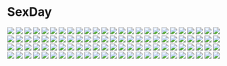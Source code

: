 # SexDay
![](https://konachan.com/jpeg/ec28317819a6f90382d2e4bee868493f/Konachan.com%20-%2061947%20asahina_mikuru%20bunnygirl%20guitar%20instrument%20koizumi_itsuki%20kunikida%20kyon%20male%20nagato_yuki%20suzumiya_haruhi%20taniguchi%20tsuruya%20waitress%20witch.jpg)
![](https://konachan.com/image/144ab090fc2c247347d4e25cd6f4c2c5/Konachan.com%20-%2099610%20mahou_shoujo_madoka_magica%20miki_sayaka%20sakura_kyouko.jpg)
![](https://konachan.com/image/a61dc0e81278b84cd1d01c494cbc6c50/Konachan.com%20-%20189621%20animal_ears%20bath%20black_hair%20blue_eyes%20kikivi%20long_hair%20moon%20night%20nude%20original%20tail%20towel%20water%20wet.jpg)
![](https://konachan.com/jpeg/1bed55a499e35c2ee244790b26c79ef4/Konachan.com%20-%20146251%20ass%20black_hair%20blush%20game_cg%20ketouin_fuyuka%20panties%20pantyhose%20racer_%28magnet%29%20school_uniform%20sinclient%20underwear.jpg)
![](https://konachan.com/jpeg/36336f914a4d1a791acb65f741d23bcb/Konachan.com%20-%20235801%20aircraft%20bow%20breasts%20brown_eyes%20brown_hair%20clouds%20gloves%20long_hair%20original%20pantyhose%20ponytail%20school_uniform%20skirt%20sky%20tokihama_jirou%20watermark.jpg)
![](https://konachan.com/image/e796d4544f561a3584e977c8a1b9d30a/Konachan.com%20-%20200054%20aqua_eyes%20armor%20bandage%20boots%20breasts%20cape%20cleavage%20dress%20gloves%20group%20long_hair%20male%20original%20pantyhose%20red_eyes%20stairs%20tie%20umbrella%20weapon.jpg)
![](https://konachan.com/image/b6bdb4dd0c6e2e6fbd36d6240721e803/Konachan.com%20-%205077%20mai-hime%20sugiura_midori%20waitress.jpg)
![](https://konachan.com/image/1531f132a39411c4cabf8085587ab661/Konachan.com%20-%20203436%20bed%20black_hair%20gray_eyes%20kuruhoro%20long_hair%20nude%20sideboob%20tears%20wink%20yahari_ore_no_seishun_love_come_wa_machigatteiru.%20yukinoshita_yukino.jpg)
![](https://konachan.com/image/44f551168383bc2ff34f0be5cea923a6/Konachan.com%20-%20279520%20black_hair%20blue_eyes%20breasts%20choker%20cleavage%20close%20cross%20erect_nipples%20long_hair%20mirea%20original%20twintails%20underboob%20wings.jpg)
![](https://konachan.com/image/549b5c008055a896c55045e023d889f6/Konachan.com%20-%2057169%20aliasing%20hatsune_miku%20kagamine_len%20kagamine_rin%20kaito%20male%20megurine_luka%20meiko%20tagme_%28artist%29%20vocaloid.jpg)
![](https://konachan.com/image/483782f25bcfc155605545e4eff2ef82/Konachan.com%20-%2013235%20all_male%20bleach%20ichimaru_gin%20male.jpg)
![](https://konachan.com/jpeg/b2e7fa54d25a213b3ea328a9c3904f0f/Konachan.com%20-%20222132%20aoi_miyabi%20ball%20basketball%20breasts%20brown_eyes%20cleavage%20game_cg%20gym_uniform%20long_hair%20purple_hair%20sayori%20smile%20sport%20wet.jpg)
![](https://konachan.com/image/75100f96b28ac7dab2636b79614ecabc/Konachan.com%20-%2099501%20akemi_homura%20blonde_hair%20blue_hair%20kaname_madoka%20miki_sayaka%20pink_hair%20purple_eyes%20red_hair%20sakura_kyouko%20thighhighs%20tomoe_mami%20white.jpg)
![](https://konachan.com/image/ad9c950549eed68348bdd8706054d6c2/Konachan.com%20-%20245654%20bell%20blonde_hair%20bow%20braids%20cape%20christmas%20food%20gloves%20hat%20headdress%20loli%20male%20saber%20saber_alter%20santa_costume%20santa_hat%20short_hair%20yellow_eyes.jpg)
![](https://konachan.com/image/0a394dee1e63fab427f02a50238909e5/Konachan.com%20-%20175282%20brown_hair%20clouds%20makoto_%28roketto-massyumaro%29%20original%20short_hair%20skirt%20sky%20socks%20summer.jpg)
![](https://konachan.com/image/264c97a7e3dea8b76db3bc7eec7686ab/Konachan.com%20-%2076028%20blue_hair%20blush%20breasts%20bunnygirl%20group%20koutaro%20loli%20long_hair%20navel%20nipples%20pantyhose%20pink_hair%20red_eyes%20red_hair%20ribbons%20skirt%20sky%20twinkle%20wink.jpg)
![](https://konachan.com/image/bcd9f0ea42e25f435a4c281f6b3bc829/Konachan.com%20-%2052515%20hidamari_sketch%20hiro%20ume_aoki%20yuno.jpg)
![](https://konachan.com/image/fe6a0910383ce876b021fb3049a41e5c/Konachan.com%20-%2016745%20artoria_pendragon_%28all%29%20fate_%28series%29%20fate_stay_night%20saber.jpg)
![](https://konachan.com/image/3b19d65746da66937d0cd7667888c25d/Konachan.com%20-%20170760%20autumn%20blush%20green_hair%20katana%20leaves%20long_hair%20mizuki_ame%20original%20panties%20pantyhose%20purple_eyes%20skirt%20sword%20twintails%20underwear%20weapon%20white.jpg)
![](https://konachan.com/jpeg/0e86b7b01282d14bbc39fa4da47fd462/Konachan.com%20-%20219053%20blush%20brown_eyes%20brown_hair%20flat_chest%20haryuu_%28poetto%29%20headdress%20kumamiko%20loli%20long_hair%20miko%20navel%20nipples%20no_bra%20open_shirt%20tears%20twintails%20wink.jpg)
![](https://konachan.com/image/aabf78a9c153ca419453bfb6b5f98eb8/Konachan.com%20-%20279245%20annette_%28sao%29%20bell%20discharge_view%20dress%20gray_hair%20headband%20long_hair%20necklace%20red_eyes%20sword%20sword_art_online%20weapon%20wristwear.jpg)
![](https://konachan.com/jpeg/538654e6fdd938193770100a0b0e27bc/Konachan.com%20-%20274551%20ass%20boots%20bow%20loli%20novcel%20original%20panties%20purple_hair%20red_eyes%20signed%20thighhighs%20twintails%20underwear%20white.jpg)
![](https://konachan.com/image/1ee9575a3646ab47a0e0dd0c9990a676/Konachan.com%20-%205610%20clannad%20fujibayashi_ryou%20key%20logo%20purple_eyes%20purple_hair%20school_uniform%20short_hair%20zoom_layer.jpg)
![](https://konachan.com/jpeg/68eb23798f79d2d0624cc24360ef4e7e/Konachan.com%20-%20231956%20aquaplus%20dungeon_travelers_2%20game_cg%20mefmera%20sumaki_shungo%20waifu2x.jpg)
![](https://konachan.com/jpeg/3359a93b6e33997bade531392c4aba5b/Konachan.com%20-%20194380%20animal%20aqua_hair%20bird%20building%20city%20clouds%20domik%20guitar%20hatsune_miku%20instrument%20long_hair%20sky%20twintails%20vocaloid.jpg)
![](https://konachan.com/image/3c1369263a20f0757fd1da7972bc6f28/Konachan.com%20-%20246770%20hatsune_miku%20siji_%28szh5522%29%20tagme%20vocaloid.jpg)
![](https://konachan.com/image/975c0ab3f4b4ff89e3ac9e345d53ef35/Konachan.com%20-%2077545%20badou_nails%20dogs%3A_bullets_%26_carnage%20fuyumine_naoto%20gun%20haine_rammsteiner%20katana%20mihai_mihaeroff%20polychromatic%20sword%20weapon.jpg)
![](https://konachan.com/image/fab8805c3c95a5435dc7167df9446ab5/Konachan.com%20-%20168117%20flowers%20kaoru1986%20long_hair%20nude%20original.jpg)
![](https://konachan.com/jpeg/521832c6cab54271576226bf4afecfd3/Konachan.com%20-%20259553%20animal%20breasts%20brown_eyes%20brown_hair%20bubbles%20cleavage%20dress%20fish%20forest%20grass%20original%20scan%20scenic%20short_hair%20swimsuit%20tree%20underwater%20underwear%20water.jpg)
![](https://konachan.com/image/547d8a6611e024d583adf99518ebc6bb/Konachan.com%20-%2054877%20ayanami_rei%20neon_genesis_evangelion%20soryu_asuka_langley.jpg)
![](https://konachan.com/jpeg/245026e7eb42ae977f02e224566504d5/Konachan.com%20-%20168065%20bow%20h2so4%20kneehighs%20original%20pink_hair%20red_eyes%20short_hair%20skirt%20thighhighs.jpg)
![](https://konachan.com/jpeg/142d308e4f721d99ce5d6bc4b34a6bfe/Konachan.com%20-%20245814%202girls%20animal_ears%20black_hair%20bunny%20cropped%20food%20foxgirl%20loli%20orange_eyes%20original%20pink_eyes%20pink_hair%20school_uniform%20super_pig%20thighhighs.jpg)
![](https://konachan.com/jpeg/1d26b30af331c7b3d497630c3655a338/Konachan.com%20-%20176497%20arao%20original%20pink_hair%20purple_eyes%20purple_hair%20short_hair%20sword%20weapon.jpg)
![](https://konachan.com/jpeg/832184c50e46036d7e11b1b95ab955fe/Konachan.com%20-%20237848%20aqua_hair%20hatsune_miku%20long_hair%20ribbons%20skirt%20thighhighs%20third-party_edit%20tidsean%20tie%20twintails%20vocaloid.jpg)
![](https://konachan.com/image/85867e517884bf0d1f33774f7dfec052/Konachan.com%20-%2059104%20all_male%20dante%20devil_may_cry%20gun%20male%20sword%20weapon.jpg)
![](https://konachan.com/jpeg/4be61c27bb4d48113415453e530eab54/Konachan.com%20-%20264827%20ass%20catgirl%20drink%20food%20fruit%20headdress%20lili_mdoki%20maid%20miqo%27te%20panties%20short_hair%20signed%20stockings%20tail%20thighhighs%20underwear%20watermark%20wristwear.jpg)
![](https://konachan.com/jpeg/cdf06742d56c49ea81ad1ef75601e653/Konachan.com%20-%2097900%20blush%20censored%20game_cg%20green_hair%20hoshizuki_akira%20penis%20pussy%20pussy_juice%20rain%20school_uniform%20sex%20soushinjutsu_rei%20thighhighs%20water.jpg)
![](https://konachan.com/image/450d2381e161bc619014104fac47d9b2/Konachan.com%20-%2086844%20animal%20barefoot%20building%20chain%20flowers%20goth-loli%20lolita_fashion%20original%20polychromatic%20tattoo%20ukai_saki%20white_hair.jpg)
![](https://konachan.com/image/a7dc78926f2ef5dcbdc0fa5e59f50b26/Konachan.com%20-%2083903%20dress%20goth-loli%20lolita_fashion%20long_hair%20wink%20wreathlit69.jpg)
![](https://konachan.com/image/fcb9d38946df2030b77c1abad04d44b7/Konachan.com%20-%2073234%20shinkyoku_soukai_polyphonica.jpg)
![](https://konachan.com/image/ce30545591aed317b2ec1eb705678257/Konachan.com%20-%2023561%20balalaika%20black_lagoon%20gun%20revy%20weapon.jpg)
![](https://konachan.com/jpeg/a73a4eeee5d87bd58f3d20bc4456de9f/Konachan.com%20-%20294505%20ass%20blue_hair%20bra%20ensemble_%28company%29%20game_cg%20hasekura_wakaba%20panties%20skirt%20tagme_%28artist%29%20underwear%20undressing%20yellow_eyes.jpg)
![](https://konachan.com/jpeg/22d1d7263c8bd10de9b3ac0b8079644a/Konachan.com%20-%20198659%20anthropomorphism%20close%20group%20hamakaze_%28kancolle%29%20kantai_collection%20kasumi_%28kancolle%29%20watermark%20yahagi_%28kancolle%29%20yamato_%28kancolle%29%20yukikaze_%28kancolle%29.jpg)
![](https://konachan.com/jpeg/7cfdc619253ff9d6c0d23fde449cb407/Konachan.com%20-%20302364%20blonde_hair%20blue_eyes%20blush%20breasts%20close%20cropped%20long_hair%20n.g.%20nipples%20no_bra%20original%20panties%20school_uniform%20underwear.jpg)
![](https://konachan.com/jpeg/943ffd40b167c47feed50e9502937def/Konachan.com%20-%20188954%20elsterrier_marigold%20lump_of_sugar%20prism_rhythm%20tanihara_natsuki.jpg)
![](https://konachan.com/jpeg/297e8c474acff59d1075850f17cdf1fa/Konachan.com%20-%20292807%20ass%20blue_hair%20blush%20breasts%20brown_eyes%20cleavage%20cropped%20flowers%20long_hair%20original%20ribbons%20sousouman.jpg)
![](https://konachan.com/jpeg/54b4dd73efb5bc4d87cf368931498667/Konachan.com%20-%20177773%2012_no_tsuki_no_eve%20blue_hair%20brown_eyes%20game_cg%20minori%20ribbons%20school_uniform%20see_through%20shiina_anzu%20short_hair%20shouna_mitsuishi%20thighhighs%20wet.jpg)
![](https://konachan.com/image/dbf530f3457ef398b1aba47a42cb7b73/Konachan.com%20-%2032949%20isurugi_noe%20true_tears.jpg)
![](https://konachan.com/jpeg/2582979e6242507fc669608105b25fc7/Konachan.com%20-%20186501%20bakemonogatari%20barefoot%20blonde_hair%20clouds%20dress%20katana%20long_hair%20maredoro%20oshino_shinobu%20petals%20sky%20sunset%20sword%20weapon%20yellow_eyes.jpg)
![](https://konachan.com/image/68ff9616e8dbaf40f28b3f08882a9ef0/Konachan.com%20-%20198803%20blonde_hair%20breasts%20brown_eyes%20gun%20hat%20mahou_shoujo_madoka_magica%20short_hair%20thighhighs%20tianya_beiming%20tomoe_mami%20weapon.jpg)
![](https://konachan.com/jpeg/b34a8c274e748cdbd5dfd319a624f74c/Konachan.com%20-%2021631%20bleach%20kusajishi_yachiru.jpg)
![](https://konachan.com/image/bd8c457daa5f0468dd89f663d3a63de1/Konachan.com%20-%2061148%20black_rock_shooter%20grayfair%20kuroi_mato%20takanashi_yomi.jpg)
![](https://konachan.com/image/54d7f29bac9fa872999c35613414aca0/Konachan.com%20-%2011805%20christmas%20santa_claus%20santa_costume%20snow%20tagme%20white%20winter.jpg)
![](https://konachan.com/jpeg/23b1f0e282d67a7657ac1f1afa40ed69/Konachan.com%20-%2083777%20blonde_hair%20bra%20breasts%20cleavage%20hasekura_chiaki%20panties%20ribbons%20thighhighs%20underwear.jpg)
![](https://konachan.com/jpeg/99aafb5c84db169af7f9fc7273b33383/Konachan.com%20-%20212719%20aqua_eyes%20bikini%20blonde_hair%20blush%20breasts%20byruu%20choker%20cleavage%20flowers%20navel%20petals%20ponytail%20shironeko_project%20signed%20skirt%20swimsuit%20wristwear.jpg)
![](https://konachan.com/image/08d8b8316568e78aef14883222a4c35e/Konachan.com%20-%20271629%20animal%20aqua_eyes%20aqua_hair%20bird%20blonde_hair%20bow%20hatsune_miku%20kagamine_len%20kagamine_rin%20long_hair%20male%20short_hair%20tagme_%28artist%29%20twintails%20vocaloid.jpg)
![](https://konachan.com/image/d4ba3e198bef987b7115daa047c93ef0/Konachan.com%20-%2078151%202girls%20anal%20barefoot%20black_hair%20elfen_lied%20fingering%20kiss%20nude%20pubic_hair%20pussy%20red_hair%20short_hair%20signed%20spread_legs%20toweringman%20uncensored%20yuri.jpg)
![](https://konachan.com/jpeg/1a417082ce0804b8f12f74fa0aa194d1/Konachan.com%20-%20299894%20arknights%20armor%20breasts%20brown_eyes%20candy%20cape%20catgirl%20cleavage%20crossover%20csyko%20green_eyes%20lollipop%20ponytail%20saber%20short_hair%20sword%20tail%20weapon.jpg)
![](https://konachan.com/jpeg/40c007aa443820faf0c821fdb8ca13ef/Konachan.com%20-%20251562%20aikatsu%21%20bow%20brown_eyes%20brown_hair%20kasumi_mahiru%20koruse%20ponytail%20uniform.jpg)
![](https://konachan.com/image/5cb007318c83865f29de73b3e535528e/Konachan.com%20-%20125431%20hiroomi_souma%20inami_mahiru%20male%20salay%20satou_jun%20takanashi_souta%20taneshima_popura%20todoroki_yachiyo%20trap%20working%21%21%20yamada_aoi.jpg)
![](https://konachan.com/image/84f22eac50f17b0a0075fd4987a4d635/Konachan.com%20-%2019824%20fate_%28series%29%20fate_stay_night%20matou_sakura.jpg)
![](https://konachan.com/image/b8f5c5b2440f37637ca2eb1f8a3d25e6/Konachan.com%20-%2021713%20animal%20bindume_yousei%20bottle_fairy%20magi-cu%20pink%20rabbit%20tama-chan%20tokumi_yuiko.jpg)
![](https://konachan.com/jpeg/57206d9d03eb52a36a031c92515d6ac2/Konachan.com%20-%20303803%20animal_ears%20bondage%20catgirl%20collar%20fjsmu%20original%20stairs.jpg)
![](https://konachan.com/image/99de47746afee69be042a4424a9e1605/Konachan.com%20-%2087821%20aqua_eyes%20aqua_hair%20breasts%20hatsune_miku%20headphones%20long_hair%20nipples%20no_bra%20panties%20see_through%20thighhighs%20tie%20twintails%20underwear%20vocaloid.jpg)
![](https://konachan.com/jpeg/64b745df7a9f825dc567df063e6e3ecd/Konachan.com%20-%20295238%20bikini%20breasts%20brown_hair%20cleavage%20flowers%20hat%20idolmaster%20navel%20red_eyes%20swimsuit%20takeashiro%20tsukioka_kogane%20waifu2x%20water%20wristwear.jpg)
![](https://konachan.com/image/1a4556974c02e99e4c3ec2893b0fe770/Konachan.com%20-%20119488%20blue_eyes%20breasts%20censored%20christmas%20hong_meiling%20nipples%20pussy%20red_hair%20syroh%20thighhighs%20touhou.jpg)
![](https://konachan.com/jpeg/4511b69e26b7c086da24c56627d60da4/Konachan.com%20-%2041552%20fire_emblem%20kannazuki_no_miko%20leanne%20parody%20reyson%20wings.jpg)
![](https://konachan.com/jpeg/9f6db650b359d3262ed2ccde27986cec/Konachan.com%20-%20126289%20animal_ears%20black_hair%20blush%20brown_eyes%20catgirl%20kneehighs%20k-on%21%20long_hair%20nakano_azusa%20peko%20school_uniform%20skirt%20tail%20twintails%20white.jpg)
![](https://konachan.com/image/be8e0f83e7b9db7715abba77a9e7ae08/Konachan.com%20-%20279954%20bikini%20blush%20bow%20candy%20gloves%20kouta.%20lollipop%20long_hair%20original%20pink_eyes%20pink_hair%20stockings%20swimsuit%20thighhighs%20twintails.jpg)
![](https://konachan.com/image/7883b67428e6a50b80166618f0821708/Konachan.com%20-%20197156%202girls%20anthropomorphism%20bath%20black_hair%20blush%20breasts%20brown_hair%20ccaw%20kantai_collection%20long_hair%20mutsu_%28kancolle%29%20nude%20short_hair%20water.jpg)
![](https://konachan.com/jpeg/8937209b2c392137f1265adefa246e7a/Konachan.com%20-%20295743%202girls%20aqua_eyes%20ass%20black_hair%20blonde_hair%20hug%20kneehighs%20long_hair%20original%20panties%20panty_pull%20purple_eyes%20ryo%20short_hair%20underwear%20waifu2x%20wink.jpg)
![](https://konachan.com/image/ac10eb4884e43132468929b715334b2f/Konachan.com%20-%20243682%20book%20breasts%20domco%20food%20hat%20male%20original%20shorts%20wink.jpg)
![](https://konachan.com/image/55b87f67c63351d474d1b27b494865a5/Konachan.com%20-%20238744%202girls%20animal_ears%20anthropomorphism%20black_hair%20blonde_hair%20blush%20bow%20brown_eyes%20fang%20gloves%20kemono_friends%20loli%20short_hair%20tail%20waterkuma.jpg)
![](https://konachan.com/image/2e86d41d3ad0bb5d86a90999df60076c/Konachan.com%20-%2073378%20black_hair%20dress%20houjuu_nue%20rby%20red_eyes%20ribbons%20short_hair%20skirt%20thighhighs%20touhou%20weapon%20wings%20zettai_ryouiki.jpg)
![](https://konachan.com/jpeg/3bb3e1822ecaf9f040676e1196b73917/Konachan.com%20-%20230490%20black_hair%20kasumigaoka_utaha%20long_hair%20red_eyes%20saenai_heroine_no_sodatekata%20swordsouls.jpg)
![](https://konachan.com/image/16c4c0e8922953434323c78d065a75a2/Konachan.com%20-%2034290%20black%20code_geass%20logo.jpg)
![](https://konachan.com/jpeg/06f6a54e864c469cfc588ccde3745b42/Konachan.com%20-%20299426%20animal_ears%20ass%20black_hair%20blue_eyes%20bra%20breasts%20cleavage%20foxgirl%20garter_belt%20gloves%20original%20painteen%20pink_eyes%20pink_hair%20tail%20thighhighs%20underwear.jpg)
![](https://konachan.com/image/ed16e9e23681b93e048648115e23b95c/Konachan.com%20-%20295736%20clouds%20industrial%20nobody%20original%20ruins%20scenic%20sky%20train%20yacchino.jpg)
![](https://konachan.com/jpeg/edaa8b5f0dff4d129f965d1af9b17e64/Konachan.com%20-%2087913%20bakemonogatari%20brown_eyes%20brown_hair%20hat%20monogatari_%28series%29%20sengoku_nadeko%20short_hair%20white.jpg)
![](https://konachan.com/image/30ee9b93dd667926ab7dc7ad3d02bcab/Konachan.com%20-%20170089%20blush%20breasts%20brown_eyes%20brown_hair%20censored%20clannad%20cum%20fellatio%20mikeou%20nipples%20open_shirt%20panties%20panty_pull%20scan%20skirt%20tears%20underwear%20vibrator%20wet.jpg)
![](https://konachan.com/image/ad5b84dca4443d325309f26c2fffe1c4/Konachan.com%20-%2097323%20bikini%20breasts%20brown_eyes%20brown_hair%20cleavage%20erect_nipples%20leaves%20open_shirt%20original%20swimsuit%20tagme%20taka_tony%20tan_lines%20underboob.jpg)
![](https://konachan.com/image/46127371c732ebd9b661e746f83baf77/Konachan.com%20-%20274811%202girls%20blonde_hair%20bow%20braids%20breast_grab%20brown_hair%20fang%20flowers%20garter%20goth-loli%20headdress%20long_hair%20nopan%20orange_eyes%20red_eyes%20rose%20twintails%20yuri.jpg)
![](https://konachan.com/image/45997d9646eee7342d0d7b2a73e2f2f7/Konachan.com%20-%2046875%20polychromatic%20shakugan_no_shana%20shana.jpg)
![](https://konachan.com/image/4f224c36aa9a81e368c3640898165c9d/Konachan.com%20-%20130444%202girls%20animal_ears%20blonde_hair%20blue_hair%20blush%20doggirl%20fingering%20foxgirl%20game_cg%20haruhi_sarasa%20inakoi%20panties%20tail%20tenmaso%20underwear%20whirlpool%20yuri.jpg)
![](https://konachan.com/image/f744dfe25bd8cb45db70fd329bb5712e/Konachan.com%20-%20302725%20all_male%20feathers%20male%20polychromatic%20satsuki_kei%20trap%20yuri%21%21%21_on_ice%20yuri_plisetsky.jpg)
![](https://konachan.com/jpeg/b822dd42ed64145e9bdad2ec15c2fb2c/Konachan.com%20-%2030069%20sayonara_zetsubou_sensei%20tsunetsuki_matoi.jpg)
![](https://konachan.com/image/94416c836cd8c0edb618e704162207aa/Konachan.com%20-%20235609%20aircraft%20aqua_eyes%20black_heart%20braids%20breasts%20building%20gloves%20gray_hair%20long_hair%20neptune%20noire%20purple_hair%20swd3e2%20twintails%20watermark%20wings.jpg)
![](https://konachan.com/jpeg/ed803703390c8987deb4e7ec9b5eedd8/Konachan.com%20-%2054643%20asai_mugi%20bra%20brown_hair%20hitohira%20shirt_lift%20short_hair%20underwear.jpg)
![](https://konachan.com/jpeg/16ee06dfb9a7fea2b65bf86554ddc511/Konachan.com%20-%20235763%202girls%20aqua_eyes%20black_hair%20breasts%20dildo%20hat%20long_hair%20military%20nipples%20no_bra%20nopan%20open_shirt%20pantyhose%20pussy%20red_eyes%20tears%20uniform%20vibrator%20yuri.jpg)
![](https://konachan.com/image/5ea6909a10678ce42086ae79eb4b7b57/Konachan.com%20-%20304815%20blush%20breasts%20gag%20ginhaha%20kamado_nezuko%20kimetsu_no_yaiba%20no_bra.jpg)
![](https://konachan.com/image/2b6a404647ca075c8891bf092e5e09b4/Konachan.com%20-%2011897%20yotsunoha.jpg)
![](https://konachan.com/jpeg/6592cbfa4903f6f9dbba62b3629001e1/Konachan.com%20-%20111527%20apron%20black_hair%20blue_eyes%20bow%20drink%20maid%20original%20retorillo%20saine_%28sigonsoft%29%20signa%20sigonsoft%20thighhighs%20waitress%20white.jpg)
![](https://konachan.com/jpeg/14790cdfebf0499ac53a710f102a70b5/Konachan.com%20-%20233448%20anthropomorphism%20blonde_hair%20blue_eyes%20headphones%20original%20pantyhose%20short_hair%20skirt%20tommy830219%20weapon.jpg)
![](https://konachan.com/jpeg/513284e6e5ab35e0861303ec96e54429/Konachan.com%20-%20289437%20barefoot%20black_hair%20blush%20bow%20catgirl%20garter%20green_eyes%20karyl%20long_hair%20shade%20shorts%20sunglasses%20tail%20timeo%20twintails%20watermark%20wink%20wristwear.jpg)
![](https://konachan.com/image/6974f808d35eddc7a64673d3349845b4/Konachan.com%20-%2020093%20beach%20ichigo_mashimaro%20summer.jpg)
![](https://konachan.com/image/194c07c1743fbb63bbcbb3f9a50ea76d/Konachan.com%20-%206870%20canvas.jpg)
![](https://konachan.com/jpeg/37fbadb2b50ff1cbfc9d951c6b9386c5/Konachan.com%20-%2060965%20bikini%20blush%20breasts%20cleavage%20food%20fujima_takuya%20ice_cream%20pink_hair%20popsicle%20renai_yohou%20scan%20swimsuit.jpg)
![](https://konachan.com/image/2a0c92700132189684b8ddccac580f00/Konachan.com%20-%20108086%202girls%20food%20game_cg%20hinoue_itaru%20ice_cream%20konohana_lucia%20ootori_chihaya%20rewrite.jpg)
![](https://konachan.com/jpeg/6520cbfb0748dd2469b3a3bc8149bcc0/Konachan.com%20-%20256584%20barefoot%20black_hair%20blend_s%20blush%20food%20japanese_clothes%20long_hair%20no_bra%20pocky%20purple_eyes%20sakuranomiya_maika%20tagme_%28artist%29%20twintails%20yukata.jpg)
![](https://konachan.com/jpeg/4be69aa7788d96631f929906e861cf84/Konachan.com%20-%20185987%202girls%20animal_ears%20barefoot%20black_hair%20bra%20bunny_ears%20bunnygirl%20hihhih%20inaba_tewi%20long_hair%20navel%20purple_hair%20red_eyes%20short_hair%20touhou%20underwear.jpg)
